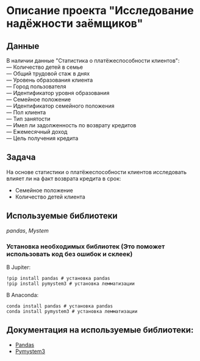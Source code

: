 # Описание проекта "Исследование надёжности заёмщиков"


## Данные

В наличии данные "Статистика о платёжеспособности клиентов":  
— Количество детей в семье   
— Общий трудовой стаж в днях  
— Уровень образования клиента  
— Город пользователя    
— Идентификатор уровня образования  
— Семейное положение  
— Идентификатор семейного положения  
— Пол клиента  
— Тип занятости  
— Имел ли задолженность по возврату кредитов  
— Ежемесячный доход  
— Цель получения кредита    

## Задача

На основе статистики о платёжеспособности клиентов исследовать влияет ли на факт возврата кредита в срок:
- Семейное положение
- Количество детей клиента 

## Используемые библиотеки
*pandas*, *Mystem*

### Установка необходимых библиотек (Это поможет использовать код без ошибок и склеек)

В Jupiter:
```
!pip install pandas # установка pandas
!pip install pymystem3 # установка лемматизации

```

В Anaconda:
```
conda install pandas # установка pandas
conda install pymystem3 # установка лемматизации
```

## Документация на используемые библиотеки:
- [Pandas](https://pandas.pydata.org/docs)
- [Pymystem3](https://github.com/nlpub/pymystem3)
